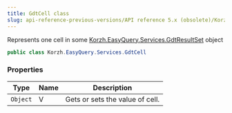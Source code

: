 ```yaml
---
title: GdtCell class
slug: api-reference-previous-versions/API reference 5.x (obsolete)/Korzh.EasyQuery.Services namespace/gdtcell-class
---
```



Represents one cell in some [Korzh.EasyQuery.Services.GdtResultSet](/api-reference-5x/korzh-easyquery-services-namespace/gdtresultset-class) object
```csharp
public class Korzh.EasyQuery.Services.GdtCell

```

### Properties

| Type | Name | Description | 
| --- | --- | --- | 
| `Object` | V | Gets or sets the value of cell. |